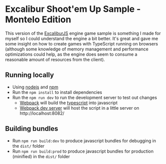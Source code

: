 # Excalibur Shoot'em Up Sample - Montelo Edition

This version of the [ExcaliburJS](https://excaliburjs.com/) engine game sample is something I made for myself so I could understand the engine a bit better. It's great and gave me some insight on how to create games with TypeScript running on browsers (although some knowledge of memory management and performance optimizations could help, as the engine does seem to consume a reasonable amount of resources from the client).

## Running locally

* Using [nodejs](https://nodejs.org/en/) and [npm](https://www.npmjs.com/)
* Run the `npm install` to install dependencies
* Run the `npm run dev` to run the development server to test out changes
   * [Webpack](https://webpack.js.org/) will build the [typescript](https://www.typescriptlang.org/) into javascript
   * [Webpack dev server](https://webpack.js.org/configuration/dev-server/) will host the script in a little server on http://localhost:8082/

## Building bundles

* Run `npm run build:dev` to produce javascript bundles for debugging in the `dist/` folder
* Run `npm run build:prod` to produce javascript bundles for production (minified) in the `dist/` folder
